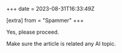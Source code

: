 +++
date = 2023-08-31T16:33:49Z

[extra]
from = "Spammer"
+++

Yes, please proceed.

Make sure the article is related any AI topic.
